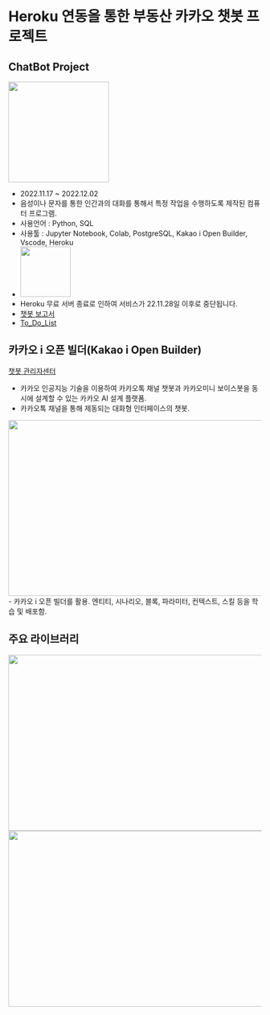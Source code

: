# Heroku 연동을 통한 부동산 카카오 챗봇 프로젝트

## **ChatBot Project**
<img src="https://img.freepik.com/free-vector/chatbot-artificial-intelligence-abstract-concept-illustration_335657-3723.jpg?w=2000" width="200" height="200">

+ 2022.11.17 ~ 2022.12.02
+ 음성이나 문자를 통한 인간과의 대화를 통해서 특정 작업을 수행하도록 제작된 컴퓨터 프로그램.
+ 사용언어 : Python, SQL
+ 사용툴 : Jupyter Notebook, Colab, PostgreSQL, Kakao i Open Builder,  Vscode, Heroku
+ <img src="https://user-images.githubusercontent.com/115764991/203668663-164d2152-51d1-42c2-bac6-ac195ca9a1a0.png" width="100" height="100">
+ Heroku 무료 서버 종료로 인하여 서비스가 22.11.28일 이후로 중단됩니다.
+ [챗봇 보고서](ChatBot_Project/%EB%B6%80%EB%8F%99%EC%82%B0_%EC%B1%97%EB%B4%87_%ED%94%84%EB%A1%9C%EC%A0%9D%ED%8A%B8_%EB%B3%B4%EA%B3%A0%EC%84%9C.pdf)
+ [To_Do_List](To_Do_List.md)

## **카카오 i 오픈 빌더(Kakao i Open Builder)**
[챗봇 관리자센터](https://i.kakao.com/docs/getting-started-overview)
- 카카오 인공지능 기술을 이용하여 카카오톡 채널 챗봇과 카카오미니 보이스봇을 동시에 설계할 수 있는 카카오 AI 설계 플랫폼.
- 카카오톡 채널을 통해 제동되는 대화형 인터페이스의 챗봇.
<img src="https://i.kakao.com/docs/assets/getting-started/examples.png" width="700" height="350">
- 카카오 i 오픈 빌더를 활용. 엔티티, 시나리오, 블록, 파라미터, 컨텍스트, 스킬 등을 학습 및 배포함.

## **주요 라이브러리**
<img src="https://user-images.githubusercontent.com/115764991/203685524-2e6e3285-d0fa-49f9-a464-af8aebc4f91a.png" width="700" height="350">
<img src="https://user-images.githubusercontent.com/115764991/203685529-b41a2583-2a14-49a5-85ca-02fb87e496b2.png" width="700" height="350">